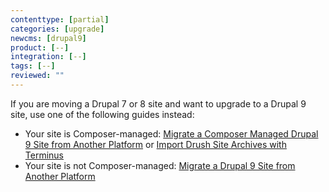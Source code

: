 ```yaml
---
contenttype: [partial]
categories: [upgrade]
newcms: [drupal9]
product: [--]
integration: [--]
tags: [--]
reviewed: ""
---
```


<Alert title="Note" type="info" >

If you are moving a Drupal 7 or 8 site and want to upgrade to a Drupal 9 site, use one of the following guides instead:

- Your site is Composer-managed: [Migrate a Composer Managed Drupal 9 Site from Another Platform](/guides/drupal-9-unhosted-composer) or  [Import Drush Site Archives with Terminus](/guides/drush/drush-import)
- Your site is not Composer-managed: [Migrate a Drupal 9 Site from Another Platform](/guides/drupal-9-unhosted)

</Alert>
